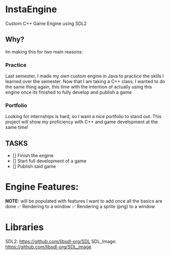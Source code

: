 # InstaEngine
Custom C++ Game Engine using SDL2

## Why?
Im making this for two main reasons:

### Practice
Last semester, I made my own custom engine in Java to practice the skills I learned over the semester. Now that I am taking a C++ class, I wanted to do the same thing again,
this time with the intention of actually using this engine once its finished to fully develop and publish a game

### Portfolio
Looking for internships is hard, so I want a nice portfolio to stand out. This project will show my proficiency with C++ and game development at the same time!

## TASKS
- [] Finish the engine
- [] Start full development of a game
- [] Publish said game

# Engine Features:
**NOTE:** will be populated with features I want to add once all the basics are done
:white_check_mark: Rendering to a window
:white_check_mark: Rendering a sprite (png) to a window

# Libraries
SDL2: https://github.com/libsdl-org/SDL
SDL_Image: https://github.com/libsdl-org/SDL_image
